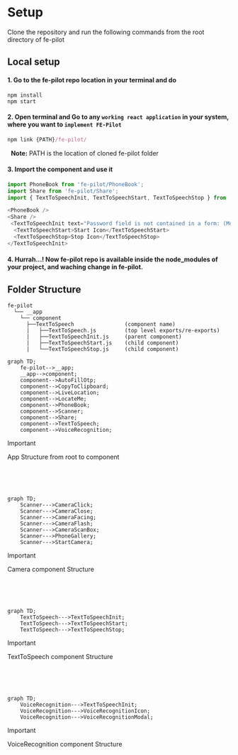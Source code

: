 # Setup
Clone the repository and run the following commands from the root directory of fe-pilot

## Local setup

#### 1. Go to the fe-pilot repo location in your terminal and do 
```
npm install
npm start
```

#### 2. Open terminal and Go to any ```working react application``` in your system, where you want to ```implement FE-Pilot```

```js
npm link {PATH}/fe-pilot/
```
&nbsp;&nbsp;**Note:** PATH is the location of cloned fe-pilot folder


#### 3. Import the component and use it
```js
import PhoneBook from 'fe-pilot/PhoneBook';
import Share from 'fe-pilot/Share';
import { TextToSpeechInit, TextToSpeechStart, TextToSpeechStop } from 'fe-pilot/TextToSpeech';

<PhoneBook />
<Share />
 <TextToSpeechInit text="Password field is not contained in a form: (More info: ">
  <TextToSpeechStart>Start Icon</TextToSpeechStart>
  <TextToSpeechStop>Stop Icon</TextToSpeechStop>
</TextToSpeechInit>
```

#### 4. Hurrah...! Now fe-pilot repo is available inside the node_modules of your project, and waching change in fe-pilot.


## Folder Structure
```
fe-pilot
  └── __app      
    └── component                   
      ├──TextToSpeech                (component name)
      |   ├──TextToSpeech.js         (top level exports/re-exports)
      |   ├──TextToSpeechInit.js     (parent component)
      |   ├──TextToSpeechStart.js    (child component)
      |   └──TextToSpeechStop.js     (child component)
```

```mermaid
graph TD;
    fe-pilot-->__app;
    __app-->component;
    component-->AutoFillOtp;
    component-->CopyToClipboard;
    component-->LiveLocation;
    component-->LocateMe;
    component-->PhoneBook;
    component-->Scanner;
    component-->Share;
    component-->TextToSpeech;
    component-->VoiceRecognition;
```
> [!IMPORTANT]
> App Structure from root to component

<br /><br /><br />

```mermaid
graph TD;
    Scanner--->CameraClick;
    Scanner--->CameraClose;
    Scanner--->CameraFacing;
    Scanner--->CameraFlash;
    Scanner--->CameraScanBox;
    Scanner--->PhoneGallery;
    Scanner--->StartCamera;
```
> [!IMPORTANT]
> Camera component Structure

<br /><br /><br />

```mermaid
graph TD;
    TextToSpeech--->TextToSpeechInit;
    TextToSpeech--->TextToSpeechStart;
    TextToSpeech--->TextToSpeechStop;
```
> [!IMPORTANT]
> TextToSpeech component Structure

<br /><br /><br />

```mermaid
graph TD;
    VoiceRecognition--->TextToSpeechInit;
    VoiceRecognition--->VoiceRecognitionIcon;
    VoiceRecognition--->VoiceRecognitionModal;
```
> [!IMPORTANT]
> VoiceRecognition component Structure
